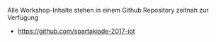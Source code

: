 <!--META {"title":"Github Repository","tags":["preparation"],"createDate":null,"updateDate":1486911077043} -->
Alle Workshop-Inhalte stehen in einem Github Repository zeitnah zur Verfügung

* https://github.com/spartakiade-2017-iot